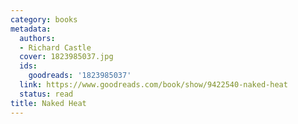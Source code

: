 ```yaml
---
category: books
metadata:
  authors:
  - Richard Castle
  cover: 1823985037.jpg
  ids:
    goodreads: '1823985037'
  link: https://www.goodreads.com/book/show/9422540-naked-heat
  status: read
title: Naked Heat
---
```


